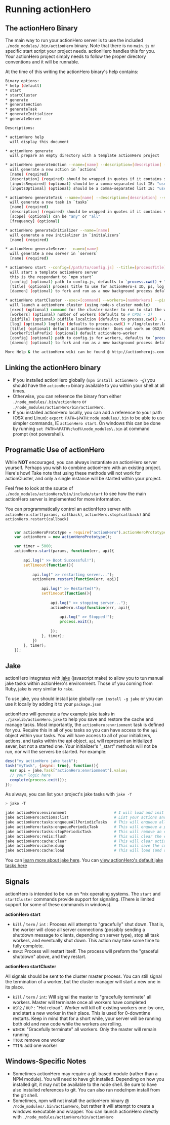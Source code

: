 # Running actionHero

## The actionHero Binary
The main way to run your actionHero server is to use the included `./node_modules/.bin/actionHero` binary.  Note that there is no `main.js` or specific start script your project needs.  actionHero handles this for you.  Your actionHero project simply needs to follow the proper directory conventions and it will be runnable.

At the time of this writing the actionHero binary's help contains:

```bash
Binary options:
* help (default)
* start
* startCluster
* generate
* generateAction
* generateTask
* generateInitializer
* generateServer

Descriptions:

* actionHero help
  will display this document

* actionHero generate
  will prepare an empty directory with a template actionHero project

* actionHero generateAction --name=[name] --description=[description] --inputsRequired=[inputsRequired] --inputsOptional=[inputsOptional]
  will generate a new action in `actions`
  [name] (required)
  [description] (required) should be wrapped in quotes if it contains spaces
  [inputsRequired] (optional) should be a comma-separated list IE: "userName,password"
  [inputsOptional] (optional) should be a comma-separated list IE: "userName,password"

* actionHero generateTask --name=[name] --description=[description] --scope=[scope] --frequency=[frequency] 
  will generate a new task in `tasks`
  [name] (required)
  [description] (required) should be wrapped in quotes if it contains spaces
  [scope] (optional) can be "any" or "all"
  [frequency] (optional)

* actionHero generateInitializer --name=[name]
  will generate a new initializer in `initializers`
  [name] (required)

* actionHero generateServer --name=[name]
  will generate a new server in `servers`
  [name] (required)

* actionHero start --config=[/path/to/config.js] --title=[processTitle]  --daemon
  will start a template actionHero server
  this is the respondant to `npm start`
  [config] (optional) path to config.js, defaults to `process.cwd() + "/" + config.js`. You can also use ENV[ACTIONHERO_CONFIG].
  [title] (optional) process title to use for actionHero-s ID, ps, log, and pidFile defaults. Must be unique for each member of the cluster.  You can also use ENV[ACTIONHERO_TITLE]. Process renaming does not work on OSX/Windows
  [daemon] (optional) to fork and run as a new background process defalts to false

* actionHero startCluster --exec=[command] --workers=[numWorkers] --pidfile=[path] --log=[path] --title=[clusterTitle] --workerTitlePrefix=[prefix] --config=[/path/to/config.js]  --daemon
  will launch a actionHero cluster (using node-s cluster module)
  [exec] (optional) command for the cluster-master to run to stat the workers
  [workers] (optional) number of workers (defaults to # CPUs - 2)
  [pidfile] (optional) pidfile localtion (defaults to process.cwd() + /pids)
  [log] (optional) logfile (defaults to process.cwd() + /log/cluster.log)
  [title] (optional) default actionHero-master  Does not work on OSX/Windows
  [workerTitlePrefix] (optional) default actionHero-worker
  [config] (optional) path to config.js for workers, defaults to `process.cwd() + "/" + config.js`. You can also use ENV[ACTIONHERO_CONFIG]
  [daemon] (optional) to fork and run as a new background process defalts to false

More Help & the actionHero wiki can be found @ http://actionherojs.com
```

## Linking the actionHero binary

* If you installed actionHero globally (`npm install actionHero -g`) you should have the `actionHero` binary available to you within your shell at all times.
* Otherwise, you can reference the binary from either `./node_modules/.bin/actionHero` or `./node_modules/actionHero/bin/actionHero`.
* If you installed actionHero locally, you can add a reference to your path (OSX and Linux): `export PATH=$PATH:node_modules/.bin` to be able to use simpler commands, IE `actionHero start`. On windows this can be done by running `set PATH=%PATH%;%cd%\node_modules\.bin` at command prompt (not powershell).

## Programatic Use of actionHero

While **NOT** encouraged, you can always instantiate an actionHero server yourself.  Perhaps you wish to combine actionHero with an existing project.  Here's how!  Take note that using these methods will not work for actionCluster, and only a single instance will be started within your project.  

Feel free to look at the source of `./node_modules/actionHero/bin/include/start` to see how the main actionHero server is implemented for more information.

You can programmatically control an actionHero server with `actionHero.start(params, callback)`, `actionHero.stop(callback)` and `actionHero.restart(callback)`

```javascript

    var actionHeroPrototype = require("actionHero").actionHeroPrototype;
    var actionHero = new actionHeroPrototype();

	var timer = 5000;
	actionHero.start(params, function(err, api){
		
		api.log(" >> Boot Successful!");
		setTimeout(function(){
			
			api.log(" >> restarting server...");
			actionHero.restart(function(err, api){
				
				api.log(" >> Restarted!");
				setTimeout(function(){
					
					api.log(" >> stopping server...");
					actionHero.stop(function(err, api){
						
						api.log(" >> Stopped!");
						process.exit();
						
					});
				}, timer);
			})
		}, timer);
	});
```

## Jake

actionHero integrates with [jake](https://github.com/mde/jake/) (javascript make) to allow you to tun manual jake tasks within actionHero's environment.  Those of you coming from Ruby, jake is very similar to `rake`.

To use jake, you should install jake globally `npm install -g jake` or you can use it locally by adding it to your `package.json`

actionHero will generate a few example jake tasks in `./jakelib/actionHero.jake` to help you save and restore the cache and manage tasks.  Most importantly, the `actionHero:envrionment` task is defined for you.  Require this in all of you tasks so you can have access to the `api` object within your tasks.  You will have access to all of your initializers, actions, and tasks within the api object.  `api` will represent an initialized sever, but not a started one.  Your initializer's "_start" methods will not be run, nor will the servers be started.  For example:

```javascript
desc("my actionHero jake task");
task("myTask", {async: true}, function(){
  var api = jake.Task["actionHero:envrionment"].value;
  // your logic here
  complete(process.exit());
});
```

As always, you can list your project's jake tasks with `jake -T`

```bash
> jake -T

jake actionHero:environment                     # I will load and init an actionHero environment
jake actionHero:actions:list                    # List your actions and metadata
jake actionHero:tasks:enqueueAllPeriodicTasks   # This will enqueue all periodic tasks (could lead to duplicates)
jake actionHero:tasks:enqueuePeriodicTask       # This will enqueue a periodic task
jake actionHero:tasks:stopPeriodicTask          # This will remove an enqueued periodic task
jake actionHero:redis:flush                     # This will clear the entire actionHero redis database
jake actionHero:cache:clear                     # This will clear actionHero's cache
jake actionHero:cache:dump                      # This will save the current cache as a JSON object
jake actionHero:cache:load                      # This will load (and overwrite) the cache from a file
```

You can [learn more about jake here](https://github.com/mde/jake/).
You can [view actionHero's default jake tasks here](https://github.com/evantahler/actionHero/blob/master/jakelib/actionHero.jake)

## Signals

actionHero is intended to be run on *nix operating systems.  The `start` and `startCluster` commands provide support for signaling. (There is limited support for some of these commands in windows).

**actionHero start**

- `kill` / `term` / `int` : Process will attempt to "gracefully" shut down.  That is, the worker will close all server connections (possibly sending a shutdown message to clients, depending on server type), stop all task workers, and eventually shut down.  This action may take some time to fully complete.
- `USR2`: Process will restart itself.  The process will preform the "graceful shutdown" above, and they restart.

**actionHero startCluster**

All signals should be sent to the cluster master process.  You can still signal the termination of a worker, but the cluster manager will start a new one in its place.

- `kill` / `term` / `int`:  Will signal the master to "gracefully terminate" all workers.  Master will terminate once all workers have completed
- `USR2` / `HUP` : "Hot reload".  Worker will kill off existing workers one-by-one, and start a new worker in their place.  This is used for 0-downtime restarts.  Keep in mind that for a short while, your server will be running both old and new code while the workers are rolling.
- `WINCH`: "Gracefully terminate" all workers.  Only the master will remain running
- `TTOU`: remove one worker
- `TTIN`: add one worker

## Windows-Specific Notes

- Sometimes actionHero may require a git-based module (rather than a NPM module).  You will need to have git installed.  Depending on how you installed git, it may not be available to the node shell.  Be sure to have also installed references to git.  You can also run node/npm install from the git shell. 
- Sometimes, npm will not install the actionHero binary @ `/node_modules/.bin/actionHero`, but rather it will attempt to create a windows executable and wrapper.  You can launch actionHero directly with `./node_modules/actionHero/bin/actionHero`
